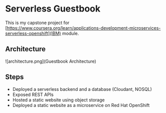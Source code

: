 # Serverless Guestbook

This is my capstone project for [https://www.coursera.org/learn/applications-development-microservices-serverless-openshift](IBM) module.

## Architecture
![architecture.png](Guestbook Architecture)

## Steps
- Deployed a serverless backend and a database (Cloudant, NOSQL)
- Exposed REST APIs
- Hosted a static website using object storage
- Deployed a static website as a microservice on Red Hat OpenShift
